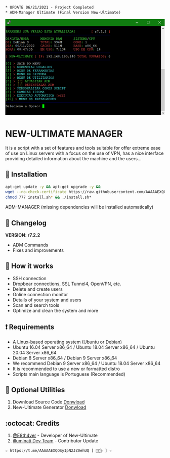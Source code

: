 ```
* UPDATE 06/21/2021 - Project Completed
* ADM-Manager Ultimate (Final Version New-Ultimate)
```
![logo](https://github.com/AAAAAEXQOSyIpN2JZ0ehUQ/ADM-ULTIMATE-NEW-FREE/blob/master/Imagenes/ADM_ULTIMATE_NEW_FREE.png)

# NEW-ULTIMATE MANAGER
It is a script with a set of features and tools suitable for
offer extreme ease of use on Linux servers with a focus on the use of
VPN, has a nice interface providing detailed information about the machine
and the users...

## :book: Installation
```bash
apt-get update -y && apt-get upgrade -y &&
wget --no-check-certificate https://raw.githubusercontent.com/AAAAAEXQOSyIpN2JZ0ehUQ/ADM-ULTIMATE-NEW-FREE/master/install.sh &&
chmod 777 install.sh* && ./install.sh*
```
ADM-MANAGER (missing dependencies will be installed automatically)

## :scroll: Changelog
**VERSION: r7.2.2**
* ADM Commands
* Fixes and improvements

## :book: How it works
* SSH connection
* Dropbear connections, SSL Tunnel4, OpenVPN, etc.
* Delete and create users
* Online connection monitor
* Details of your system and users
* Scan and search tools
* Optimize and clean the system and more

## :heavy_exclamation_mark: Requirements
* A Linux-based operating system (Ubuntu or Debian)
* Ubuntu 16.04 Server x86_64 / Ubuntu 18.04 Server x86_64 / Ubuntu 20.04 Server x86_64
* Debian 8 Server x86_64 / Debian 9 Server x86_64
* We recommend Debian 9 Server x86_64 / Ubuntu 18.04 Server x86_64
* It is recommended to use a new or formatted distro
* Scripts main language is Portuguese (Recommended)

## :book: Optional Utilities
1. Download Source Code [Donwload](https://raw.githubusercontent.com/AAAAAEXQOSyIpN2JZ0ehUQ/ADM-ULTIMATE-NEW-FREE/master/Install/Source-Code-ADM-Manager_Ultimate.zip.zip)
2. New-Ultimate Generator [Donwload](https://github.com/AAAAAEXQOSyIpN2JZ0ehUQ/ADM-ULTIMATE-NEW-FREE/tree/master/Install/Generator)

## :octocat: Credits
1. [@E8th4ver](https://t.me/E8th4ver) - Developer of New-Ultimate
2. [illuminati Dev Team](https://t.me/AAAAAEXQOSyIpN2JZ0ehUQ) - Contributor Update
```
☆ https://t.me/AAAAAEXQOSyIpN2JZ0ehUQ [ ⃘⃤꙰✰ ] ☆
```
